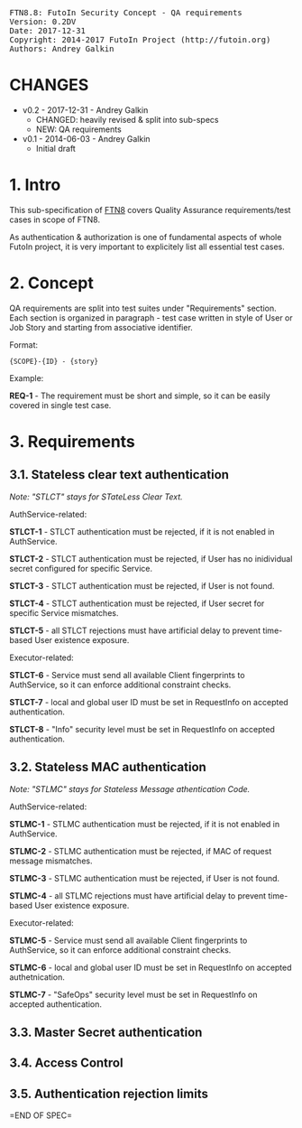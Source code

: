 <pre>
FTN8.8: FutoIn Security Concept - QA requirements
Version: 0.2DV
Date: 2017-12-31
Copyright: 2014-2017 FutoIn Project (http://futoin.org)
Authors: Andrey Galkin
</pre>

# CHANGES

* v0.2 - 2017-12-31 - Andrey Galkin
    - CHANGED: heavily revised & split into sub-specs
    - NEW: QA requirements
* v0.1 - 2014-06-03 - Andrey Galkin
    - Initial draft

# 1. Intro

This sub-specification of [FTN8](./ftn8_security_concept.md) covers
Quality Assurance requirements/test cases in scope of FTN8.

As authentication & authorization is one of fundamental aspects of
whole FutoIn project, it is very important to explicitely list all
essential test cases.

# 2. Concept

QA requirements are split into test suites under "Requirements" section.
Each section is organized in paragraph - test case written in style of
User or Job Story and starting from associative identifier.

Format:
```
{SCOPE}-{ID} - {story}
```

Example:

**REQ-1** - The requirement must be short and simple, so it can be easily covered
in single test case.

# 3. Requirements

## 3.1. Stateless clear text authentication

*Note: "STLCT" stays for STateLess Clear Text.*

AuthService-related:

**STLCT-1** - STLCT authentication must be rejected, if it is not enabled in AuthService.

**STLCT-2** - STLCT authentication must be rejected, if User has no inidividual secret
configured for specific Service.

**STLCT-3** - STLCT authentication must be rejected, if User is not found.

**STLCT-4** - STLCT authentication must be rejected, if User secret for
specific Service mismatches.

**STLCT-5** - all STLCT rejections must have artificial delay to prevent time-based
User existence exposure.

Executor-related:

**STLCT-6** - Service must send all available Client fingerprints to AuthService, so
it can enforce additional constraint checks.

**STLCT-7** - local and global user ID must be set in RequestInfo on accepted
authentication.

**STLCT-8** - "Info" security level must be set in RequestInfo on accepted
authentication.

## 3.2. Stateless MAC authentication

*Note: "STLMC" stays for Stateless Message athentication Code.*

AuthService-related:

**STLMC-1** - STLMC authentication must be rejected, if it is not enabled in AuthService.

**STLMC-2** - STLMC authentication must be rejected, if MAC of request message mismatches.

**STLMC-3** - STLMC authentication must be rejected, if User is not found.

**STLMC-4** - all STLMC rejections must have artificial delay to prevent time-based
User existence exposure.

Executor-related:

**STLMC-5** - Service must send all available Client fingerprints to AuthService, so
it can enforce additional constraint checks.

**STLMC-6** - local and global user ID must be set in RequestInfo on accepted
authetnication.

**STLMC-7** - "SafeOps" security level must be set in RequestInfo on accepted
authentication.


## 3.3. Master Secret authentication

## 3.4. Access Control

## 3.5. Authentication rejection limits

=END OF SPEC=
